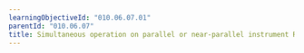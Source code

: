 ```yaml
---
learningObjectiveId: "010.06.07.01"
parentId: "010.06.07"
title: Simultaneous operation on parallel or near-parallel instrument RWYs
---
```

